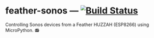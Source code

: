 # feather-sonos — [![Build Status](https://travis-ci.org/mjkillough/feather-sonos.svg?branch=master)](https://travis-ci.org/mjkillough/feather-sonos)

Controlling Sonos devices from a Feather HUZZAH (ESP8266) using MicroPython. :radio:
